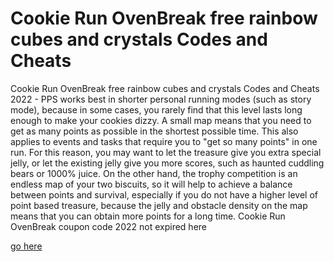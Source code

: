 # Cookie Run OvenBreak free rainbow cubes and crystals Codes and Cheats

Cookie Run OvenBreak free rainbow cubes and crystals Codes and Cheats 2022 - PPS works best in shorter personal running modes (such as story mode), because in some cases, you rarely find that this level lasts long enough to make your cookies dizzy. A small map means that you need to get as many points as possible in the shortest possible time. This also applies to events and tasks that require you to "get so many points" in one run. For this reason, you may want to let the treasure give you extra special jelly, or let the existing jelly give you more scores, such as haunted cuddling bears or 1000% juice. On the other hand, the trophy competition is an endless map of your two biscuits, so it will help to achieve a balance between points and survival, especially if you do not have a higher level of point based treasure, because the jelly and obstacle density on the map means that you can obtain more points for a long time. Cookie Run OvenBreak coupon code 2022 not expired here

<a href="https://windmod.icu/cookie-run-ovenbreak/">go here</a>
